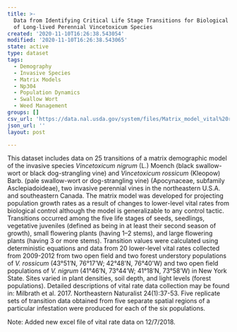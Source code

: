 ```yaml
---
title: >-
  Data from Identifying Critical Life Stage Transitions for Biological Control
  of Long-lived Perennial Vincetoxicum Species
created: '2020-11-10T16:26:38.543054'
modified: '2020-11-10T16:26:38.543065'
state: active
type: dataset
tags:
  - Demography
  - Invasive Species
  - Matrix Models
  - Np304
  - Population Dynamics
  - Swallow Wort
  - Weed Management
groups: []
csv_url: 'https://data.nal.usda.gov/system/files/Matrix_model_vital%20rate_data.csv'
json_url: ''
layout: post

---
```

<p>This dataset includes data on 25 transitions of a matrix demographic model of the invasive species <em>Vincetoxicum nigrum</em> (L.) Moench (black swallow-wort or black dog-strangling vine) and <em>Vincetoxicum rossicum</em> (Kleopow) Barb. (pale swallow-wort or dog-strangling vine) (Apocynaceae, subfamily Asclepiadoideae), two invasive perennial vines in the northeastern U.S.A. and southeastern Canada. The matrix model was developed for projecting population growth rates as a result of changes to lower-level vital rates from biological control although the model is generalizable to any control tactic. Transitions occurred among the five life stages of seeds, seedlings, vegetative juveniles (defined as being in at least their second season of growth), small flowering plants (having 1–2 stems), and large flowering plants (having 3 or more stems). Transition values were calculated using deterministic equations and data from 20 lower-level vital rates collected from 2009-2012 from two open field and two forest understory populations of <em>V. rossicum</em> (43°51’N, 76°17’W; 42°48'N, 76°40'W) and two open field populations of <em>V. nigrum</em> (41°46’N, 73°44’W; 41°18’N, 73°58’W) in New York State. Sites varied in plant densities, soil depth, and light levels (forest populations). Detailed descriptions of vital rate data collection may be found in: Milbrath et al. 2017. Northeastern Naturalist 24(1):37-53. Five replicate sets of transition data obtained from five separate spatial regions of a particular infestation were produced for each of the six populations.</p>
<p>Note: Added new excel file of vital rate data on 12/7/2018.</p>

